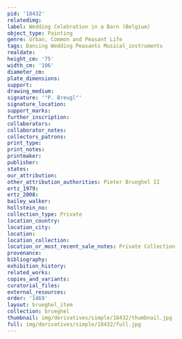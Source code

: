 ```yaml
---
pid: '18432'
relatedimg: 
label: Wedding Celebration in a Barn (Belgium)
object_type: Painting
genre: Urban, Common and Peasant Life
tags: Dancing Wedding Peasants Musical_instruments
realdate: 
height_cm: '75'
width_cm: '106'
diameter_cm: 
plate_dimensions: 
support: 
drawing_medium: 
signature: '"P. Breugl"'
signature_location: 
support_marks: 
further_inscription: 
collaborators: 
collaborator_notes: 
collectors_patrons: 
print_type: 
print_notes: 
printmaker: 
publisher: 
states: 
our_attribution: 
other_attribution_authorities: Pieter Brueghel II
ertz_1979: 
ertz_2008: 
bailey_walker: 
hollstein_no: 
collection_type: Private
location_country: 
location_city: 
location: 
location_collection: 
location_or_most_recent_sale_notes: Private Collection
provenance: 
bibliography: 
exhibition_history: 
related_works: 
copies_and_variants: 
curatorial_files: 
external_resources: 
order: '1469'
layout: brueghel_item
collection: brueghel
thumbnail: img/derivatives/simple/18432/thumbnail.jpg
full: img/derivatives/simple/18432/full.jpg
---
```

